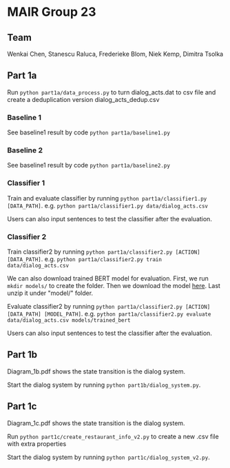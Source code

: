 # MAIR Group 23

## Team
Wenkai Chen, Stanescu Raluca, Frederieke Blom, Niek Kemp, Dimitra Tsolka

## Part 1a
Run `python part1a/data_process.py` to turn dialog_acts.dat to csv file and create a deduplication version dialog_acts_dedup.csv

### Baseline 1
See baseline1 result by code `python part1a/baseline1.py`

### Baseline 2
See baseline1 result by code `python part1a/baseline2.py`

### Classifier 1
Train and evaluate classifier by running `python part1a/classifier1.py [DATA_PATH]`. 
e.g. `python part1a/classifier1.py data/dialog_acts.csv`

Users can also input sentences to test the classifier after the evaluation.

### Classifier 2
Train classifier2 by running `python part1a/classifier2.py [ACTION] [DATA_PATH]`.
e.g. `python part1a/classifier2.py train data/dialog_acts.csv`

We can also download trained BERT model for evaluation.
First, we run `mkdir models/` to create the folder. 
Then we download the model [here](https://drive.google.com/file/d/1XBmQHv-fevgoihTdokZQwY_IAfh3ViJ1/view?usp=sharing).
Last unzip it under "model/" folder.

Evaluate classifier2 by running `python part1a/classifier2.py [ACTION] [DATA_PATH] [MODEL_PATH]`.
e.g. `python part1a/classifier2.py evaluate data/dialog_acts.csv models/trained_bert`

Users can also input sentences to test the classifier after the evaluation.

## Part 1b
Diagram_1b.pdf shows the state transition is the dialog system.

Start the dialog system by running `python part1b/dialog_system.py`.

## Part 1c
Diagram_1c.pdf shows the state transition is the dialog system.

Run `python part1c/create_restaurant_info_v2.py` to create a new .csv file with extra properties

Start the dialog system by running `python part1c/dialog_system_v2.py`.

[//]: # (Four features)

[//]: # (1. Use one of the baselines for dialog act recognition instead of the machine learning classifier)

[//]: # (2. Ask user about correctness of match for Levenshtein results)

[//]: # (3. OUTPUT IN ALL CAPS OR NOT &#40;switch on/off&#41;)

[//]: # (4. Introduce a delay before showing system responses &#40;switch on/off&#41;)
